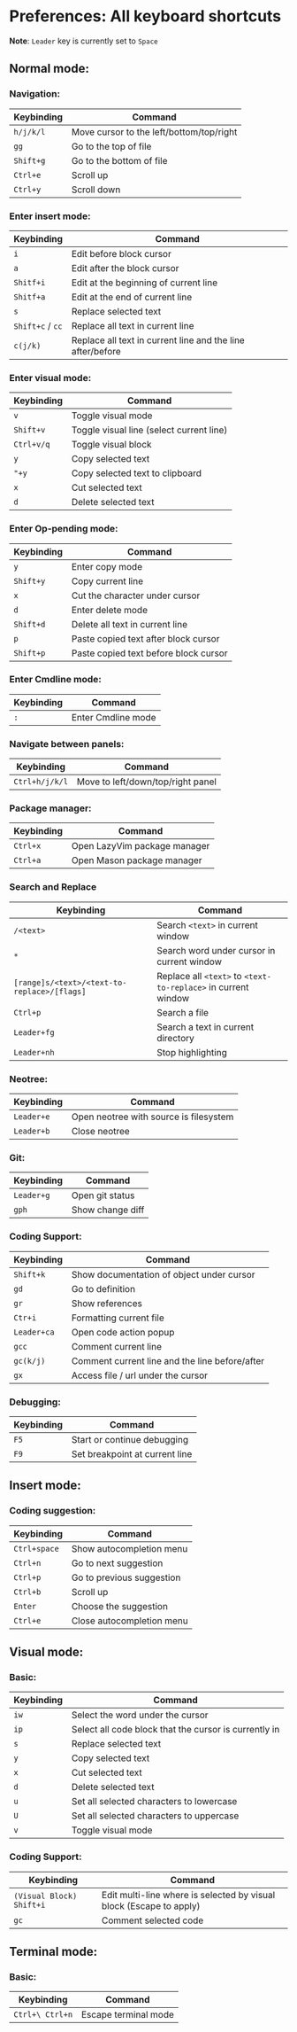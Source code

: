 # Preferences: All keyboard shortcuts

**Note**: `Leader` key is currently set to `Space`

## Normal mode:

### Navigation: 

| Keybinding | Command |
| ---------- | ------- |
| `h/j/k/l` | Move cursor to the left/bottom/top/right |
| `gg` | Go to the top of file |
| `Shift+g` | Go to the bottom of file |
| `Ctrl+e` | Scroll up |
| `Ctrl+y` | Scroll down |

### Enter insert mode:

| Keybinding | Command |
| ---------- | ------- |
| `i` | Edit before block cursor |
| `a` | Edit after the block cursor |
| `Shitf+i` | Edit at the beginning of current line |
| `Shitf+a` | Edit at the end of current line |
| `s` | Replace selected text |
| `Shift+c` / `cc` | Replace all text in current line |
| `c(j/k)` | Replace all text in current line and the line after/before |

### Enter visual mode:

| Keybinding | Command |
| ---------- | ------- |
| `v` | Toggle visual mode |
| `Shift+v` | Toggle visual line (select current line) |
| `Ctrl+v/q` | Toggle visual block |
| `y` | Copy selected text |
| `"+y` | Copy selected text to clipboard |
| `x` | Cut selected text |
| `d` | Delete selected text |

### Enter Op-pending mode:
| Keybinding | Command |
| ---------- | ------- |
| `y` | Enter copy mode |
| `Shift+y` | Copy current line |
| `x` | Cut the character under cursor |
| `d` | Enter delete mode |
| `Shift+d` | Delete all text in current line |
| `p` | Paste copied text after block cursor |
| `Shift+p` | Paste copied text before block cursor |

### Enter Cmdline mode:
| Keybinding | Command |
| ---------- | ------- |
| `:` | Enter Cmdline mode |

### Navigate between panels:

| Keybinding | Command |
| ---------- | ------- |
| `Ctrl+h/j/k/l` | Move to left/down/top/right panel |

### Package manager:

| Keybinding | Command |
| ---------- | ------- |
| `Ctrl+x` | Open LazyVim package manager |
| `Ctrl+a` | Open Mason package manager |

### Search and Replace

| Keybinding | Command |
| ---------- | ------- |
| `/<text>` | Search `<text>` in current window |
| `*` | Search word under cursor in current window |
| `[range]s/<text>/<text-to-replace>/[flags]` | Replace all `<text>` to `<text-to-replace>` in current window
| `Ctrl+p` | Search a file |
| `Leader+fg` | Search a text in current directory |
| `Leader+nh` | Stop highlighting |

### Neotree:

| Keybinding | Command |
| ---------- | ------- |
| `Leader+e` | Open neotree with source is filesystem |
| `Leader+b` | Close neotree |

### Git:

| Keybinding | Command |
| ---------- | ------- |
| `Leader+g` | Open git status |
| `gph` | Show change diff |

### Coding Support:

| Keybinding | Command |
| ---------- | ------- |
| `Shift+k` | Show documentation of object under cursor |
| `gd` | Go to definition |
| `gr` | Show references |
| `Ctr+i` | Formatting current file |
| `Leader+ca` | Open code action popup |
| `gcc` | Comment current line |
| `gc(k/j)` | Comment current line and the line before/after |
| `gx` | Access file / url under the cursor |

### Debugging:

| Keybinding | Command |
| ---------- | ------- |
| `F5` | Start or continue debugging |
| `F9` | Set breakpoint at current line |

## Insert mode:

### Coding suggestion:

| Keybinding | Command |
| ---------- | ------- |
| `Ctrl+space` | Show autocompletion menu |
| `Ctrl+n` | Go to next suggestion |
| `Ctrl+p` | Go to previous suggestion |
| `Ctrl+b` | Scroll up
| `Enter` | Choose the suggestion |
| `Ctrl+e` | Close autocompletion menu |

## Visual mode:

### Basic:

| Keybinding | Command |
| ---------- | ------- |
| `iw` | Select the word under the cursor |
| `ip` | Select all code block that the cursor is currently in |
| `s` | Replace selected text |
| `y` | Copy selected text |
| `x` | Cut selected text |
| `d` | Delete selected text |
| `u` | Set all selected characters to lowercase |
| `U` | Set all selected characters to uppercase |
| `v` | Toggle visual mode |

### Coding Support:

| Keybinding | Command |
| ---------- | ------- |
| `(Visual Block) Shift+i` | Edit multi-line where is selected by visual block (Escape to apply) |
| `gc` | Comment selected code |

## Terminal mode:

### Basic:

| Keybinding | Command |
| ---------- | ------- |
| `Ctrl+\ Ctrl+n` | Escape terminal mode |
